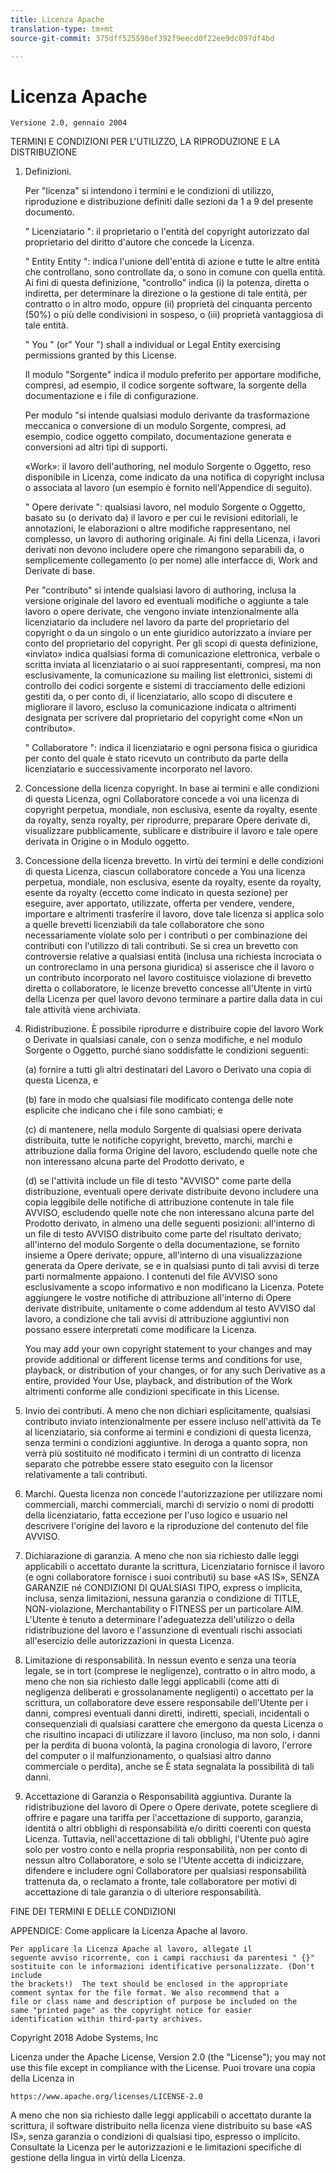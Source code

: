 ```yaml
---
title: Licenza Apache
translation-type: tm+mt
source-git-commit: 375dff525598ef392f9eecd0f22ee9dc097df4bd

---
```



# Licenza Apache

    Versione 2.0, gennaio 2004
<!--                        https://www.apache.org/licenses/  -->

TERMINI E CONDIZIONI PER L'UTILIZZO, LA RIPRODUZIONE E LA DISTRIBUZIONE

1. Definizioni.

   Per "licenza" si intendono i termini e le condizioni di utilizzo, riproduzione e distribuzione definiti dalle sezioni da 1 a 9 del presente documento.

   " Licenziatario ": il proprietario o l'entità del copyright autorizzato dal proprietario del diritto d'autore che concede la Licenza.

   " Entity Entity ": indica l'unione dell'entità di azione e tutte
le altre entità che controllano, sono controllate da, o sono in comune con quella entità. Ai fini di questa definizione,
"controllo" indica (i) la potenza, diretta o indiretta, per determinare la direzione o la gestione di tale entità, per contratto o
in altro modo, oppure (ii) proprietà del cinquanta percento (50%) o più delle condivisioni in sospeso, o (iii) proprietà vantaggiosa di tale entità.

   " You " (or" Your ") shall a individual or Legal Entity
exercising permissions granted by this License.

   Il modulo "Sorgente" indica il modulo preferito per apportare modifiche,
compresi, ad esempio, il codice sorgente software, la sorgente della documentazione
e i file di configurazione.

   Per modulo "si intende qualsiasi modulo derivante da trasformazione meccanica
o conversione di un modulo Sorgente, compresi, ad esempio,
codice oggetto compilato, documentazione generata e conversioni ad altri tipi di supporti.

   «Work»: il lavoro dell'authoring, nel modulo Sorgente o
Oggetto, reso disponibile in Licenza, come indicato da una
notifica di copyright inclusa o associata al lavoro
(un esempio è fornito nell'Appendice di seguito).

   " Opere derivate ": qualsiasi lavoro, nel modulo Sorgente o Oggetto,
basato su (o derivato da) il lavoro e per cui le revisioni editoriali, le annotazioni, le elaborazioni o altre modifiche
rappresentano, nel complesso, un lavoro di authoring originale. Ai fini
della Licenza, i lavori derivati non devono includere opere che rimangono
separabili da, o semplicemente collegamento (o per nome) alle interfacce di,
Work and Derivate di base.

   Per "contributo" si intende qualsiasi lavoro di authoring, inclusa
la versione originale del lavoro ed eventuali modifiche o aggiunte
a tale lavoro o opere derivate, che vengono inviate intenzionalmente
alla licenziatario da includere nel lavoro da parte del proprietario
del copyright o da un singolo o un ente giuridico autorizzato a inviare per conto del
proprietario del copyright. Per gli scopi di questa definizione, «inviato»
indica qualsiasi forma di comunicazione elettronica, verbale o scritta inviata
al licenziatario o ai suoi rappresentanti, compresi, ma non esclusivamente, la comunicazione su mailing list elettronici, sistemi di controllo dei codici sorgente e sistemi di tracciamento delle edizioni gestiti da, o per conto di, il
licenziatario, allo scopo di discutere e migliorare il lavoro, escluso la comunicazione indicata o altrimenti designata per scrivere dal proprietario del copyright come «Non un contributo».

   " Collaboratore ": indica il licenziatario e ogni persona fisica o giuridica per conto del quale è stato ricevuto un contributo da parte della licenziatario e
successivamente incorporato nel lavoro.

2. Concessione della licenza copyright. In base ai termini e alle condizioni di
questa Licenza, ogni Collaboratore concede a voi una licenza di copyright perpetua,
mondiale, non esclusiva, esente da royalty, esente da royalty, senza royalty, per riprodurre, preparare Opere derivate di,
visualizzare pubblicamente, sublicare e distribuire il lavoro e tale opere derivata in Origine o in Modulo oggetto.

3. Concessione della licenza brevetto. In virtù dei termini e delle condizioni di
questa Licenza, ciascun collaboratore concede a You una licenza perpetua,
mondiale, non esclusiva, esente da royalty, esente da royalty, esente da royalty (eccetto come indicato in questa sezione) per eseguire, aver apportato,
utilizzate, offerta per vendere, vendere, importare e altrimenti trasferire il lavoro, dove tale licenza si applica solo a quelle brevetti licenziabili
da tale collaboratore che sono necessariamente violate solo per i contributi o per combinazione dei contributi con l'utilizzo di tali contributi. Se si crea un brevetto con controversie relative a qualsiasi entità (inclusa una
richiesta incrociata o un controreclamo in una persona giuridica) si asserisce che il lavoro o
un contributo incorporato nel lavoro costituisce violazione di brevetto diretta
o collaboratore, le licenze brevetto concesse all'Utente in virtù della Licenza per quel lavoro devono terminare
a partire dalla data in cui tale attività viene archiviata.

4. Ridistribuzione. È possibile riprodurre e distribuire copie del lavoro Work o Derivate in qualsiasi canale, con o senza
modifiche, e nel modulo Sorgente o Oggetto, purché siano
soddisfatte le condizioni seguenti:

   (a) fornire a tutti gli altri destinatari del Lavoro o
Derivato una copia di questa Licenza, e

   (b) fare in modo che qualsiasi file modificato contenga delle note
esplicite che indicano che i file sono cambiati; e

   (c) di mantenere, nella modulo Sorgente di qualsiasi opere
derivata distribuita, tutte le notifiche copyright, brevetto, marchi, marchi e
attribuzione dalla forma Origine del lavoro,
escludendo quelle note che non interessano alcuna parte del
Prodotto derivato, e

   (d) se l'attività include un file di testo "AVVISO" come parte della distribuzione, eventuali opere derivate distribuite devono
includere una copia leggibile delle notifiche di attribuzione contenute
in tale file AVVISO, escludendo quelle note che non
interessano alcuna parte del Prodotto derivato, in almeno una
delle seguenti posizioni: all'interno di un file di testo AVVISO distribuito
come parte del risultato derivato; all'interno del modulo Sorgente o
della documentazione, se fornito insieme a Opere derivate; oppure,
all'interno di una visualizzazione generata da Opere derivate, se e
in qualsiasi punto di tali avvisi di terze parti normalmente appaiono. I contenuti
del file AVVISO sono esclusivamente a scopo informativo e
non modificano la Licenza. Potete aggiungere le vostre notifiche di attribuzione
all'interno di Opere derivate distribuite, unitamente
o come addendum al testo AVVISO dal lavoro, a condizione
che tali avvisi di attribuzione aggiuntivi non possano essere interpretati
come modificare la Licenza.

   You may add your own copyright statement to your changes and
may provide additional or different license terms and conditions
for use, playback, or distribution of your changes, or
for any such Derivative as a entire, provided Your Use,
playback, and distribution of the Work altrimenti conforme alle
condizioni specificate in this License.

5. Invio dei contributi. A meno che non dichiari esplicitamente, qualsiasi contributo inviato intenzionalmente per essere incluso nell'attività
da Te al licenziatario, sia conforme ai termini e condizioni di
questa licenza, senza termini o condizioni aggiuntive.
In deroga a quanto sopra, non verrà più sostituito né modificato
i termini di un contratto di licenza separato che potrebbe essere stato eseguito
con la licensor relativamente a tali contributi.

6. Marchi. Questa licenza non concede l'autorizzazione per utilizzare nomi commerciali,
marchi commerciali, marchi di servizio o nomi di prodotti della licenziatario,
fatta eccezione per l'uso logico e usuario nel descrivere l'origine
del lavoro e la riproduzione del contenuto del file AVVISO.

7. Dichiarazione di garanzia. A meno che non sia richiesto dalle leggi applicabili o
accettato durante la scrittura, Licenziatario fornisce il lavoro (e ogni
collaboratore fornisce i suoi contributi) su base «AS IS»,
SENZA GARANZIE né CONDIZIONI DI QUALSIASI TIPO, express o implicita, inclusa, senza limitazioni, nessuna garanzia o condizione
di TITLE, NON-violazione, Merchantability o FITNESS per un particolare AIM. L'Utente è tenuto a determinare l'adeguatezza
dell'utilizzo o della ridistribuzione del lavoro e l'assunzione di
eventuali rischi associati all'esercizio delle autorizzazioni in questa Licenza.

8. Limitazione di responsabilità. In nessun evento e senza una teoria legale,
se in tort (comprese le negligenze), contratto o in altro modo,
a meno che non sia richiesto dalle leggi applicabili (come atti di negligenza deliberati e grossolanamente
negligenti) o accettato per la scrittura, un collaboratore deve essere responsabile dell'Utente per i danni, compresi eventuali danni diretti, indiretti, speciali,
incidentali o consequenziali di qualsiasi carattere che emergono da questa Licenza o che risultino incapaci di utilizzare il
lavoro (incluso, ma non solo, i danni per la perdita di buona volontà,
la pagina cronologia di lavoro, l'errore del computer o il malfunzionamento, o qualsiasi altro danno commerciale o perdita), anche se È stata segnalata la possibilità di tali danni.

9. Accettazione di Garanzia o Responsabilità aggiuntiva. Durante la ridistribuzione
del lavoro di Opere o Opere derivate, potete scegliere di offrire e
pagare una tariffa per l'accettazione di supporto, garanzia, identità o altri obblighi di responsabilità e/o diritti coerenti con questa
Licenza. Tuttavia, nell'accettazione di tali obblighi, l'Utente può agire solo
per vostro conto e nella propria responsabilità, non per conto
di nessun altro Collaboratore, e solo se l'Utente accetta di indicizzare,
difendere e includere ogni Collaboratore per qualsiasi responsabilità
trattenuta da, o reclamato a fronte, tale collaboratore per motivi
di accettazione di tale garanzia o di ulteriore responsabilità.

FINE DEI TERMINI E DELLE CONDIZIONI

APPENDICE: Come applicare la Licenza Apache al lavoro.

    Per applicare la Licenza Apache al lavoro, allegate il
    seguente avviso ricorrente, con i campi racchiusi da parentesi " {}"
    sostituite con le informazioni identificative personalizzate. (Don't include
    the brackets!)  The text should be enclosed in the appropriate
    comment syntax for the file format. We also recommend that a
    file or class name and description of purpose be included on the
    same "printed page" as the copyright notice for easier
    identification within third-party archives.

Copyright 2018 Adobe Systems, Inc

Licenza under the Apache License, Version 2.0 (the "License");
you may not use this file except in compliance with the License.
Puoi trovare una copia della Licenza in

    https://www.apache.org/licenses/LICENSE-2.0

A meno che non sia richiesto dalle leggi applicabili o accettato durante la scrittura, il software
distribuito nella licenza viene distribuito su base «AS IS»,
senza garanzia o condizioni di qualsiasi tipo, espresso o implicito.
Consultate la Licenza per le autorizzazioni e le limitazioni specifiche di gestione della lingua in virtù della Licenza.
